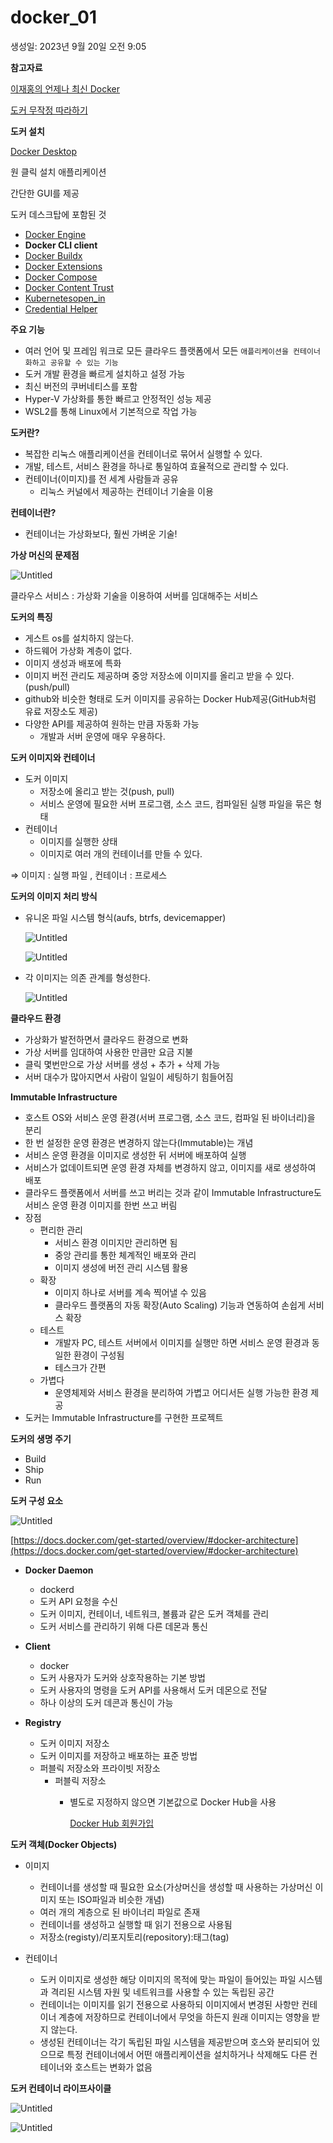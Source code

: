 # docker_01

생성일: 2023년 9월 20일 오전 9:05

**참고자료**

[이재홍의 언제나 최신 Docker](https://pyrasis.com/jHLsAlwaysUpToDateDocker)

[도커 무작정 따라하기](https://pyrasis.com/docker/2015/02/09/docker-for-dummies)

**도커 설치**

[Docker Desktop](https://docs.docker.com/desktop)

원 클릭 설치 애플리케이션

간단한 GUI를 제공

도커 데스크탑에 포함된 것

- [Docker Engine](https://docs.docker.com/engine/)
- **Docker CLI client**
- [Docker Buildx](https://docs.docker.com/build/)
- [Docker Extensions](https://docs.docker.com/desktop/extensions/)
- [Docker Compose](https://docs.docker.com/compose/)
- [Docker Content Trust](https://docs.docker.com/engine/security/trust/)
- [Kubernetesopen_in](https://github.com/kubernetes/kubernetes/)
- [Credential Helper](https://github.com/docker/docker-credential-helpers/)

**주요 기능**

- 여러 언어 및 프레임 워크로 모든 클라우드 플랫폼에서 모든 `애플리케이션을 컨테이너화하고 공유할 수 있는 기능`
- 도커 개발 환경을 빠르게 설치하고 설정 가능
- 최신 버전의 쿠버네티스를 포함
- Hyper-V 가상화를 통한 빠르고 안정적인 성능 제공
- WSL2를 통해 Linux에서 기본적으로 작업 가능

**도커란?**

- 복잡한 리눅스 애플리케이션을 컨테이너로 묶어서 실행할 수 있다.
- 개발, 테스트, 서비스 환경을 하나로 통일하여 효율적으로 관리할 수 있다.
- 컨테이너(이미지)를 전 세계 사람들과 공유
    - 리눅스 커널에서 제공하는 컨테이너 기술을 이용

**컨테이너란?**

- 컨테이너는 가상화보다, 훨씬 가벼운 기술!

**가상 머신의 문제점**

![Untitled](docker01/docker01_1.png)

클라우스 서비스 : 가상화 기술을 이용하여 서버를 임대해주는 서비스

**도커의 특징**

- 게스트 os를 설치하지 않는다.
- 하드웨어 가상화 계층이 없다.
- 이미지 생성과 배포에 특화
- 이미지 버전 관리도 제공하며 중앙 저장소에 이미지를 올리고 받을 수 있다.(push/pull)
- github와 비슷한 형태로 도커 이미지를 공유하는 Docker Hub제공(GitHub처럼 유료 저장소도 제공)
- 다양한 API를 제공하여 원하는 만큼 자동화 가능
    - 개발과 서버 운영에 매우 우용하다.

**도커 이미지와 컨테이너**

- 도커 이미지
    - 저장소에 올리고 받는 것(push, pull)
    - 서비스 운영에 필요한 서버 프로그램, 소스 코드, 컴파일된 실행 파일을 묶은 형태
- 컨테이너
    - 이미지를 실행한 상태
    - 이미지로 여러 개의 컨테이너를 만들 수 있다.

⇒ 이미지 : 실행 파일 , 컨테이너 : 프로세스

**도커의 이미지 처리 방식**

- 유니온 파일 시스템 형식(aufs, btrfs, devicemapper)
    
    ![Untitled](docker01/docker01_2.png)
    
    ![Untitled](docker01/docker01_3.png)
    
- 각 이미지는 의존 관계를 형성한다.
    
    ![Untitled](docker01/docker01_4.png)
    

**클라우드 환경**

- 가상화가 발전하면서 클라우드 환경으로 변화
- 가상 서버를 임대하여 사용한 만큼만 요금 지불
- 클릭 몇번만으로 가상 서버를 생성 + 추가 + 삭제 가능
- 서버 대수가 많아지면서 사람이 일일이 세팅하기 힘들어짐

**Immutable Infrastructure**

- 호스트 OS와 서비스 운영 환경(서버 프로그램, 소스 코드, 컴파일 된 바이너리)을 분리
- 한 번 설정한 운영 환경은 변경하지 않는다(Immutable)는 개념
- 서비스 운영 환경을 이미지로 생성한 뒤 서버에 배포하여 실행
- 서비스가 없데이트되면 운영 환경 자체를 변경하지 않고, 이미지를 새로 생성하여 배포
- 클라우드 플랫폼에서 서버를 쓰고 버리는 것과 같이 Immutable Infrastructure도 서비스 운영 환경 이미지를 한번 쓰고 버림
- 장점
    - 편리한 관리
        - 서비스 환경 이미지만 관리하면 됨
        - 중앙 관리를 통한 체계적인 배포와 관리
        - 이미지 생성에 버전 관리 시스템 활용
    - 확장
        - 이미지 하나로 서버를 계속 찍어낼 수 있음
        - 클라우드 플랫폼의 자동 확장(Auto Scaling) 기능과 연동하여 손쉽게 서비스 확장
    - 테스트
        - 개발자 PC, 테스트 서버에서 이미지를 실행만 하면 서비스 운영 환경과 동일한 환경이 구성됨
        - 테스크가 간편
    - 가볍다
        - 운영체제와 서비스 환경을 분리하여 가볍고 어디서든 실행 가능한 환경 제공
- 도커는 Immutable Infrastructure를 구현한 프로젝트

**도커의 생명 주기**

- Build
- Ship
- Run

**도커 구성 요소**

![Untitled](docker01/docker01_5.png)

[https://docs.docker.com/get-started/overview/#docker-architecture](https://docs.docker.com/get-started/overview/#docker-architecture)

- **Docker Daemon**
    - dockerd
    - 도커 API 요청을 수신
    - 도커 이미지, 컨테이너, 네트워크, 볼륨과 같은 도커 객체를 관리
    - 도커 서비스를 관리하기 위해 다른 데몬과 통신
    
- **Client**
    - docker
    - 도커 사용자가 도커와 상호작용하는 기본 방법
    - 도커 사용자의 명령을 도커 API를 사용해서 도커 데몬으로 전달
    - 하나 이상의 도커 데콘과 통신이 가능

- **Registry**
    - 도커 이미지 저장소
    - 도커 이미지를 저장하고 배포하는 표준 방법
    - 퍼블릭 저장소와 프라이빗 저장소
        - 퍼블릭 저장소
            - 별도로 지정하지 않으면 기본값으로 Docker Hub을 사용
                
                [Docker Hub 회원가입](https://hub.docker.com/)
                
    

**도커 객체(Docker Objects)**

- 이미지
    - 컨테이너를 생성할 때 필요한 요소(가상머신을 생성할 때 사용하는 가상머신 이미지 또는 ISO파일과 비슷한 개념)
    - 여러 개의 계층으로 된 바이너리 파일로 존재
    - 컨테이너를 생성하고 실행할 때 읽기 전용으로 사용됨
    - 저장소(registy)/리포지토리(repository):태그(tag)
    
- 컨테이너
    - 도커 이미지로 생성한 해당 이미지의 목적에 맞는 파일이 들어있는 파일 시스템과 격리된 시스템 자원 및 네트워크를 사용할 수 있는 독립된 공간
    - 컨테이너는 이미지를 읽기 전용으로 사용하되 이미지에서 변경된 사항만 컨테이너 계층에 저장하므로 컨테이너에서 무엇을 하든지 원래 이미지는 영향을 받지 않는다.
    - 생성된 컨테이너는 각기 독립된 파일 시스템을 제공받으며 호스와 분리되어 있으므로 특정 컨테이너에서 어떤 애플리케이션을 설치하거나 삭제해도 다른 컨테이너와 호스트는 변화가 없음

**도커 컨테이너 라이프사이클**

![Untitled](docker01/docker01_6.png)

![Untitled](docker01/docker01_7.png)

